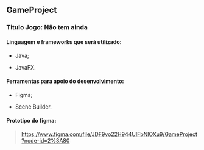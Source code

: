 <h2>GameProject</h2>
 
### Titulo Jogo: Não tem ainda

#### Linguagem e frameworks que será utilizado: 
- Java;

- JavaFX.

#### Ferramentas para apoio do desenvolvimento: 

- Figma;

- Scene Builder.

#### Prototipo do figma:
> https://www.figma.com/file/JDF9vo22H944UIFbNlOXu9/GameProject?node-id=2%3A80

